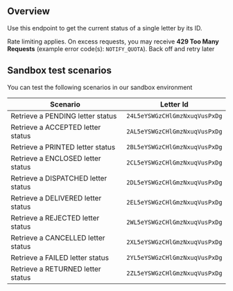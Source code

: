 ## Overview

Use this endpoint to get the current status of a single letter by its ID.

Rate limiting applies. On excess requests, you may receive **429 Too Many Requests** (example error code(s): `NOTIFY_QUOTA`). Back off and retry later

## Sandbox test scenarios

You can test the following scenarios in our sandbox environment

| Scenario                                | Letter Id                    |
| ----------------------------------------| ---------------------------- |
| Retrieve a PENDING letter status        | `24L5eYSWGzCHlGmzNxuqVusPxDg`|
| Retrieve a ACCEPTED letter status       | `2AL5eYSWGzCHlGmzNxuqVusPxDg`|
| Retrieve a PRINTED letter status        | `2BL5eYSWGzCHlGmzNxuqVusPxDg`|
| Retrieve a ENCLOSED letter status       | `2CL5eYSWGzCHlGmzNxuqVusPxDg`|
| Retrieve a DISPATCHED letter status     | `2DL5eYSWGzCHlGmzNxuqVusPxDg`|
| Retrieve a DELIVERED letter status      | `2EL5eYSWGzCHlGmzNxuqVusPxDg`|
| Retrieve a REJECTED letter status       | `2WL5eYSWGzCHlGmzNxuqVusPxDg`|
| Retrieve a CANCELLED letter status      | `2XL5eYSWGzCHlGmzNxuqVusPxDg`|
| Retrieve a FAILED letter status         | `2YL5eYSWGzCHlGmzNxuqVusPxDg`|
| Retrieve a RETURNED letter status       | `2ZL5eYSWGzCHlGmzNxuqVusPxDg`|
